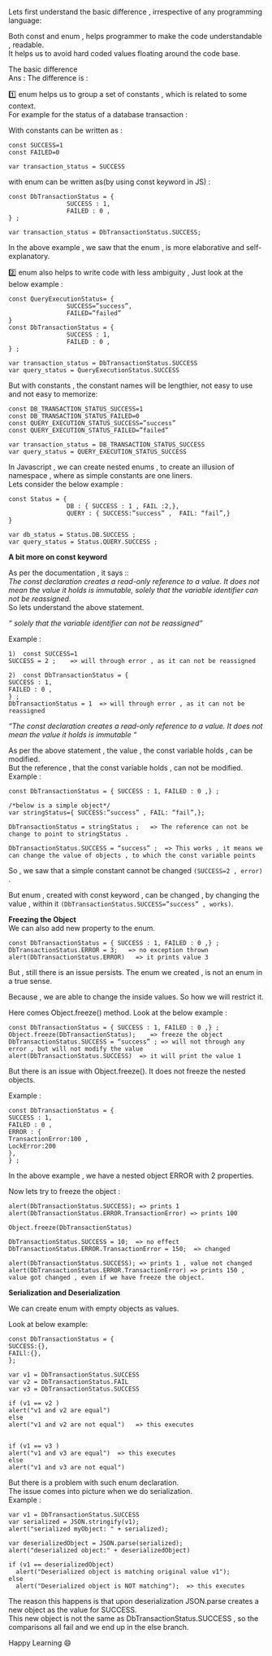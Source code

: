 
Lets first understand the basic difference , irrespective of any programming language:

Both const and enum , helps programmer to make the code understandable , readable.  
It helps us to avoid hard coded values floating around the code base.  

The basic difference  
Ans : The difference is  :  

:one:	enum helps us to group a set of constants  , which is related to some context.  
For example for the status of a database transaction :  

With constants can be written as :  
```
const SUCCESS=1  
const FAILED=0  

var transaction_status = SUCCESS
```

with enum can be written as(by using const keyword in JS) :
```
const DbTransactionStatus = {
                SUCCESS : 1,
                FAILED : 0 ,
} ;

var transaction_status = DbTransactionStatus.SUCCESS;
```

In the above example , we saw that the enum , is more elaborative and self-explanatory.  

:two:	enum also helps to write code with less ambiguity  , Just look at the below example :  
```
const QueryExecutionStatus= {
                SUCCESS=”success”,
                FAILED=”failed”
}
const DbTransactionStatus = {
                SUCCESS : 1,
                FAILED : 0 ,
} ;

var transaction_status = DbTransactionStatus.SUCCESS
var query_status = QueryExecutionStatus.SUCCESS
```

But with constants , the constant names will be lengthier, not easy to use and not easy to memorize:  
```
const DB_TRANSACTION_STATUS_SUCCESS=1
const DB_TRANSACTION_STATUS_FAILED=0
const QUERY_EXECUTION_STATUS_SUCCESS=”success”
const QUERY_EXECUTION_STATUS_FAILED=”failed”

var transaction_status = DB_TRANSACTION_STATUS_SUCCESS 
var query_status = QUERY_EXECUTION_STATUS_SUCCESS
```

In Javascript , we can create nested enums , to create an illusion of namespace , where as simple constants are one liners.  
Lets consider the below example :  
```
const Status = {
                DB : { SUCCESS : 1 , FAIL :2,},
                QUERY : { SUCCESS:”success” ,  FAIL: “fail”,}
}

var db_status = Status.DB.SUCCESS ;
var query_status = Status.QUERY.SUCCESS ;
```

**A bit more on const keyword**    

As per the documentation , it says ::   
*The const declaration creates a read-only reference to a value. It does not mean the value it holds is immutable, solely that the variable identifier can not be reassigned.*  
So lets understand the above statement.  

*“ solely that the variable identifier can not be reassigned”*  

Example :
```
1)	const SUCCESS=1
SUCCESS = 2 ;    => will through error , as it can not be reassigned

2)	const DbTransactionStatus = {
SUCCESS : 1,
FAILED : 0 ,
} ;
DbTransactionStatus = 1  => will through error , as it can not be reassigned
```

*“The const declaration creates a read-only reference to a value. It does not mean the value it holds is immutable “*  

As per the above statement , the value , the const variable holds , can be modified.  
But the reference , that the const variable holds , can not be modified.  
Example :  
```
const DbTransactionStatus = { SUCCESS : 1, FAILED : 0 ,} ;  

/*below is a simple object*/
var stringStatus={ SUCCESS:”success” , FAIL: “fail”,};

DbTransactionStatus = stringStatus ;   => The reference can not be change to point to stringStatus .

DbTransactionStatus.SUCCESS = “success” ;  => This works , it means we can change the value of objects , to which the const variable points
```

So , we saw that a simple constant cannot be changed ```(SUCCESS=2 , error) ```.  

But enum , created with const keyword , can be changed , by changing the value , within it ```(DbTransactionStatus.SUCCESS=”success” , works)```.

**Freezing the Object**    
We can also add new property to the enum.  
```
const DbTransactionStatus = { SUCCESS : 1, FAILED : 0 ,} ;  
DbTransactionStatus.ERROR = 3;   => no exception thrown
alert(DbTransactionStatus.ERROR)   => it prints value 3
```

But , still there is an issue persists. The enum we created , is not an enum in a true sense.  

Because , we are able to change the inside values. So how we will restrict it.  

Here comes Object.freeze() method. Look at the below example :  
```
const DbTransactionStatus = { SUCCESS : 1, FAILED : 0 ,} ;  
Object.freeze(DbTransactionStatus);    => freeze the object
DbTransactionStatus.SUCCESS = “success” ; => will not through any error , but will not modify the value
alert(DbTransactionStatus.SUCCESS)  => it will print the value 1
```

But there is an issue with Object.freeze(). It does not freeze the nested objects.  

Example :  
```
const DbTransactionStatus = { 
SUCCESS : 1, 
FAILED : 0 ,
ERROR : {  
TransactionError:100 , 
LockError:200
},
} ;  
```

In the above example , we have a nested object ERROR with 2 properties.  

Now lets try to freeze the object :  
```
alert(DbTransactionStatus.SUCCESS); => prints 1
alert(DbTransactionStatus.ERROR.TransactionError) => prints 100

Object.freeze(DbTransactionStatus)

DbTransactionStatus.SUCCESS = 10;  => no effect
DbTransactionStatus.ERROR.TransactionError = 150;  => changed

alert(DbTransactionStatus.SUCCESS); => prints 1 , value not changed
alert(DbTransactionStatus.ERROR.TransactionError) => prints 150 , value got changed , even if we have freeze the object.
```

**Serialization and Deserialization**  

We can create enum with empty objects as values.  

Look at below example:  
```
const DbTransactionStatus = {
SUCCESS:{},  
FAILl:{},
};

var v1 = DbTransactionStatus.SUCCESS
var v2 = DbTransactionStatus.FAIL
var v3 = DbTransactionStatus.SUCCESS

if (v1 == v2 )
alert("v1 and v2 are equal")
else
alert("v1 and v2 are not equal")   => this executes
  

if (v1 == v3 )
alert("v1 and v3 are equal")  => this executes
else
alert("v1 and v3 are not equal")
```

But there is a problem with such enum declaration.  
The issue comes into picture  when we do serialization.  
Example :  
```
var v1 = DbTransactionStatus.SUCCESS
var serialized = JSON.stringify(v1);
alert("serialized myObject: " + serialized);

var deserializedObject = JSON.parse(serialized);
alert("deserialized object:" + deserializedObject)

if (v1 == deserializedObject)
  alert("Deserialized object is matching original value v1");
else
  alert("Deserialized object is NOT matching");  => this executes
```

The reason this happens is that upon deserialization JSON.parse creates a new object as the value for SUCCESS.   
This new object is not the same as DbTransactionStatus.SUCCESS  , so the comparisons all fail and we end up in the else branch.  

Happy Learning :smile:
